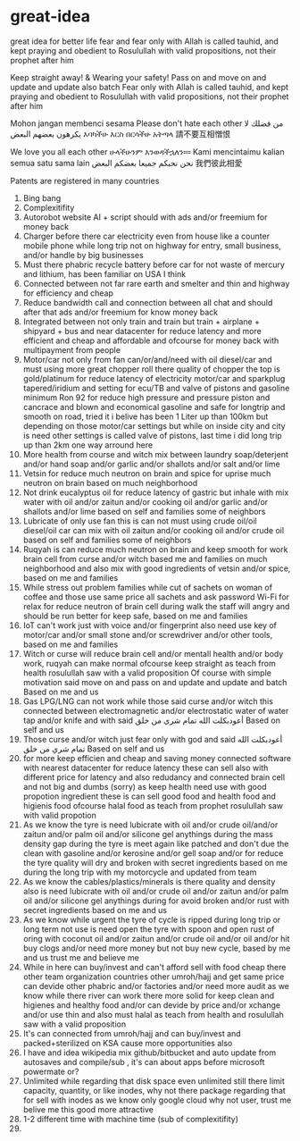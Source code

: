 # great-idea
great idea for better life fear and fear only with Allah is called tauhid, and kept praying and obedient to Rosulullah with valid propositions, not their prophet after him

Keep straight away! & Wearing your safety!
Pass on and move on and update and update also batch
Fear only with Allah is called tauhid, and kept praying and obedient to Rosulullah with valid propositions, not their prophet after him

Mohon jangan membenci sesama
Please don't hate each other
من فضلك لا يكرهون بعضهم البعض
እባካችሁ እርስ በርሳችሁ አትጣላ
請不要互相憎恨

We love you all each other
ሁላችሁንም እንወዳችኋለን።።
Kami mencintaimu kalian semua satu sama lain
نحن نحبكم جميعا بعضكم البعض
我們彼此相愛

Patents are registered in many countries

1. Bing bang
2. Complexitifity
3. Autorobot website AI + script should with ads and/or freemium for money back 
4. Charger before there car electricity even from house like a counter mobile phone while long trip not on highway for entry, small business, and/or handle by big businesses
5. Must there phabric recycle battery before car for not waste of mercury and lithium, has been familiar on USA I think
6. Connected between not far rare earth and smelter and thin and highway for efficiency and cheap
7. Reduce bandwidth call and connection between all chat and should after that ads and/or freemium for know money back
8. Integrated between not only train and train but train + airplane + shipyard + bus and near datacenter for reduce latency and more efficient and cheap and affordable and ofcourse for money back with multipayment from people
9. Motor/car not only from fan can/or/and/need with oil diesel/car and must using more great chopper roll there quality of chopper the top is gold/platinum for reduce latency of electricity motor/car and sparkplug tapered/iridium and setting for ecu/TB and valve of pistons and gasoline minimum Ron 92 for reduce high pressure and pressure piston and cancrace and blown and economical gasoline and safe for longtrip and smooth on road, tried it i belive has been 1 Liter up than 100km but depending on those motor/car settings but while on inside city and city is need other settings is called valve of pistons, last time i did long trip up than 2km one way arround here
10. More health from course and witch mix between laundry soap/deterjent and/or hand soap and/or garlic and/or shallots and/or salt and/or lime
11. Vetsin for reduce much neutron on brain and spice for uprise much neutron on brain based on much neighborhood
12. Not drink eucalyptus oil for reduce latency of gastric but inhale with mix water with oil and/or zaitun and/or cooking oil and/or garlic and/or shallots and/or lime based on self and families some of neighbors
13. Lubricate of only use fan this is can not must using crude oil/oil diesel/oil car can mix with oil zaitun and/or cooking oil and/or crude oil based on self and families some of neighbors
14. Ruqyah is can reduce much neutron on brain and keep smooth for work brain cell from curse and/or witch based me and families on much neighborhood and also mix with good ingredients of vetsin and/or spice, based on me and families
15. While stress out problem families while cut of sachets on woman of coffee and those use same price all sachets and ask password Wi-Fi for relax for reduce neutron of brain cell during walk the staff will angry and should be run better for keep safe, based on me and families
16. IoT can't work just with voice and/or fingerprint also need use key of motor/car and/or small stone and/or screwdriver and/or other tools, based on me and families
17. Witch or curse will reduce brain cell and/or mentall health and/or body work, ruqyah can make normal ofcourse keep straight as teach from health rosulullah saw with a valid proposition
Of course with simple motivation said move on and pass on and update and update and batch
Based on me and us
18. Gas LPG/LNG can not work while those said curse and/or witch this connected between electromagnetic and/or electrostatic water of water tap and/or knife and with said أعودبكلت الله تمام شري من خلق Based on self and us
19. Those curse and/or witch just fear only with god and said أعودبكلت الله تمام شري من خلق Based on self and us
20. for more keep efficien and cheap and saving money connected software with nearest datacenter for reduce latency these can sell also with different price for latency and also redudancy and connected brain cell and not big and dumbs (sorry) as keep health need use with good propotion ingredient these is can sell good food and health food and higienis food ofcourse halal food as teach from prophet rosulullah saw with valid propotion
21. As we know the tyre is need lubicrate with oil and/or crude oil/and/or zaitun and/or palm oil and/or silicone gel anythings during the mass density gap during the tyre is meet again like patched and don't due the clean with gasoline and/or kerosine and/or gell soap and/or for reduce the tyre quality will dry and broken with secret ingredients based on me during the long trip with my motorcycle and updated from team
22. As we know the cables/plastics/minerals is there quality and density also is need lubicrate with oil and/or crude oil and/or zaitun and/or palm oil and/or silicone gel anythings during for avoid broken and/or rust with secret ingredients based on me and us
23. As we know while urgent the tyre of cycle is ripped during long trip or long term not use is need open the tyre with spoon and open rust of oring with coconut oil and/or zaitun and/or crude oil and/or oil and/or hit buy clogs and/or need more money but not buy new cycle, based by me and us trust me and believe me
24. While in here can buy/invest and can't afford sell with food cheap there other team organization countries other umroh/hajj and get same price can devide other phabric and/or factories and/or need more audit as we know while there river can work there more solid for keep clean and higienes and healthy food and/or can devide by price and/or xchange and/or use thin and also must halal as teach from health and rosulullah saw with a valid proposition
25. It's can connected from umroh/hajj and can buy/invest and packed+sterilized on KSA cause more opportunities also
26. I have and idea wikipedia mix github/bitbucket and auto update from autosaves and compile/sub , it's can about apps before microsoft powermate or?
27. Unlimited while regarding that disk space even unlimited still there limit capacity, quantity, or like inodes, why not there package regarding that for sell with inodes as we know only google cloud why not user, trust me belive me this good more attractive
28. 1-2 different time with machine time (sub of complexitifity)
29. 
